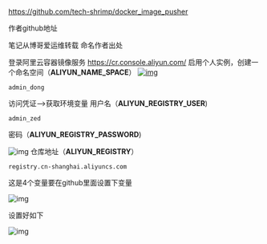 <https://github.com/tech-shrimp/docker_image_pusher>

作者github地址 

笔记从博哥爱运维转载    命名作者出处 

登录阿里云容器镜像服务
<https://cr.console.aliyun.com/>
启用个人实例，创建一个命名空间（**ALIYUN_NAME_SPACE**） [![img](https://github.com/bogeit/docker_image_pusher/raw/main/doc/%E5%91%BD%E5%90%8D%E7%A9%BA%E9%97%B4.png)](https://github.com/bogeit/docker_image_pusher/blob/main/doc/%E5%91%BD%E5%90%8D%E7%A9%BA%E9%97%B4.png)

```
admin_dong
```

访问凭证–>获取环境变量
用户名（**ALIYUN_REGISTRY_USER**)   

```
admin_zed
```

密码（**ALIYUN_REGISTRY_PASSWORD**)

![img](https://cdn.nlark.com/yuque/0/2024/png/35538885/1718250857617-1be4c19f-53c6-4827-8acb-2a526a721d9f.png)
仓库地址（**ALIYUN_REGISTRY**） 

```
registry.cn-shanghai.aliyuncs.com
```

这是4个变量要在github里面设置下变量  

![img](https://cdn.nlark.com/yuque/0/2024/png/35538885/1718250989712-2efc6f75-2f06-4a2d-880d-12e7b714390f.png)

设置好如下  

![img](https://cdn.nlark.com/yuque/0/2024/png/35538885/1718256977979-377b4464-5bd4-440e-a247-b5f630ef001f.png)